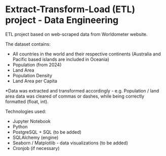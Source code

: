 # Extract-Transform-Load (ETL) project - Data Engineering

ETL project based on web-scraped data from Worldometer website.

The dataset contains:
- All countries in the world and their respective continents (Australia and Pacific based islands are included in Oceania)
- Population (from 2024)
- Land Area
- Population Density
- Land Area per Capita

*Data was extracted and transformed accordingly - e.g. Population / land area data was cleared of commas or dashes, while being correctly formatted (float, int).


Technologies used:
- Jupyter Notebook
- Python 
- PostgreSQL + SQL (to be added)
- SQLAlchemy (engine)
- Seaborn / Matplotlib - data visualizations (to be added)
- Cronjob (if necessary)

